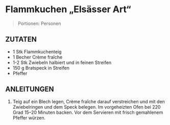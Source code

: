 # Flammkuchen „Elsässer Art“

> Portionen:  Personen

## ZUTATEN
* 1 Stk Flammkuchenteig
* 1 Becher Crème fraîche
* 1-2 Stk Zwiebeln halbiert und in feinen Streifen
* 150 g Bratspeck in Streifen
* Pfeffer


## ANLEITUNGEN

1. Teig auf ein Blech legen, Crème fraîche darauf verstreichen und mit den Zwiebelringen und dem Speck belegen. Im vorgeheizten Ofen bei 220 Grad 15–20 Minuten backen. Vor dem Servieren mit frisch gemahlenem Pfeffer würzen.

